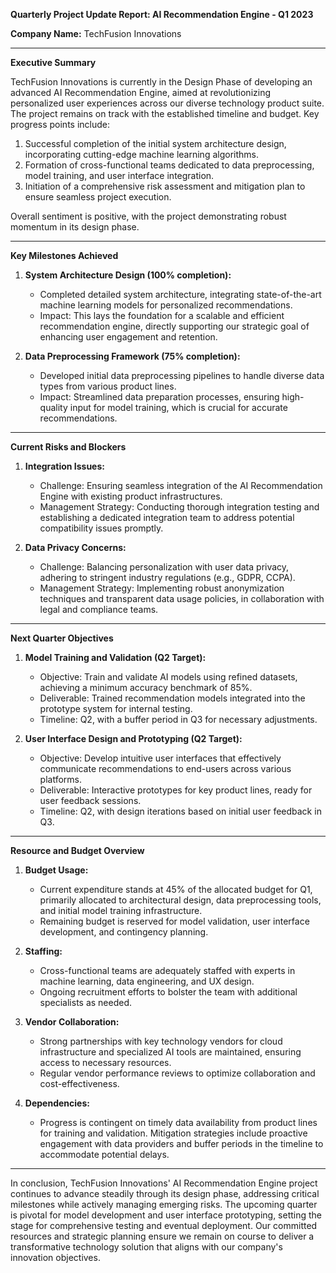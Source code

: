 **Quarterly Project Update Report: AI Recommendation Engine - Q1 2023**

**Company Name:** TechFusion Innovations

---

**Executive Summary**

TechFusion Innovations is currently in the Design Phase of developing an advanced AI Recommendation Engine, aimed at revolutionizing personalized user experiences across our diverse technology product suite. The project remains on track with the established timeline and budget. Key progress points include:

1. Successful completion of the initial system architecture design, incorporating cutting-edge machine learning algorithms.
2. Formation of cross-functional teams dedicated to data preprocessing, model training, and user interface integration.
3. Initiation of a comprehensive risk assessment and mitigation plan to ensure seamless project execution.

Overall sentiment is positive, with the project demonstrating robust momentum in its design phase.

---

**Key Milestones Achieved**

1. **System Architecture Design (100% completion):**
   - Completed detailed system architecture, integrating state-of-the-art machine learning models for personalized recommendations.
   - Impact: This lays the foundation for a scalable and efficient recommendation engine, directly supporting our strategic goal of enhancing user engagement and retention.

2. **Data Preprocessing Framework (75% completion):**
   - Developed initial data preprocessing pipelines to handle diverse data types from various product lines.
   - Impact: Streamlined data preparation processes, ensuring high-quality input for model training, which is crucial for accurate recommendations.

---

**Current Risks and Blockers**

1. **Integration Issues:**
   - Challenge: Ensuring seamless integration of the AI Recommendation Engine with existing product infrastructures.
   - Management Strategy: Conducting thorough integration testing and establishing a dedicated integration team to address potential compatibility issues promptly.

2. **Data Privacy Concerns:**
   - Challenge: Balancing personalization with user data privacy, adhering to stringent industry regulations (e.g., GDPR, CCPA).
   - Management Strategy: Implementing robust anonymization techniques and transparent data usage policies, in collaboration with legal and compliance teams.

---

**Next Quarter Objectives**

1. **Model Training and Validation (Q2 Target):**
   - Objective: Train and validate AI models using refined datasets, achieving a minimum accuracy benchmark of 85%.
   - Deliverable: Trained recommendation models integrated into the prototype system for internal testing.
   - Timeline: Q2, with a buffer period in Q3 for necessary adjustments.

2. **User Interface Design and Prototyping (Q2 Target):**
   - Objective: Develop intuitive user interfaces that effectively communicate recommendations to end-users across various platforms.
   - Deliverable: Interactive prototypes for key product lines, ready for user feedback sessions.
   - Timeline: Q2, with design iterations based on initial user feedback in Q3.

---

**Resource and Budget Overview**

1. **Budget Usage:**
   - Current expenditure stands at 45% of the allocated budget for Q1, primarily allocated to architectural design, data preprocessing tools, and initial model training infrastructure.
   - Remaining budget is reserved for model validation, user interface development, and contingency planning.

2. **Staffing:**
   - Cross-functional teams are adequately staffed with experts in machine learning, data engineering, and UX design.
   - Ongoing recruitment efforts to bolster the team with additional specialists as needed.

3. **Vendor Collaboration:**
   - Strong partnerships with key technology vendors for cloud infrastructure and specialized AI tools are maintained, ensuring access to necessary resources.
   - Regular vendor performance reviews to optimize collaboration and cost-effectiveness.

4. **Dependencies:**
   - Progress is contingent on timely data availability from product lines for training and validation. Mitigation strategies include proactive engagement with data providers and buffer periods in the timeline to accommodate potential delays.

---

In conclusion, TechFusion Innovations' AI Recommendation Engine project continues to advance steadily through its design phase, addressing critical milestones while actively managing emerging risks. The upcoming quarter is pivotal for model development and user interface prototyping, setting the stage for comprehensive testing and eventual deployment. Our committed resources and strategic planning ensure we remain on course to deliver a transformative technology solution that aligns with our company's innovation objectives.
